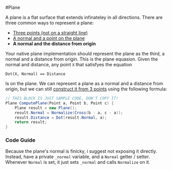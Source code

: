 #Plane

A plane is a flat surface that extends infinateley in all directions. There are three common ways to represent a plane:

* [Three points (not on a straight line)](https://www.khanacademy.org/math/geometry/tools-of-geometry/points-lines-planes/v/specifying-planes-in-three-dimensions)
* [A normal and a point on the plane](https://www.khanacademy.org/math/linear-algebra/vectors_and_spaces/dot_cross_products/v/defining-a-plane-in-r3-with-a-point-and-normal-vector)
* __A normal and the distance from origin__

Your native plane implementation should represent the plane as the third, a normal and a distance from origin. This is the plane equasion. Given the normal and distance, any point ```X``` that satisfyes the equation

```
Dot(X, Normal) == Distance
```

Is on the plane. We can represent a plane as a normal and a distance from origin, but we can still [construct it from 3 points](http://www.maplesoft.com/support/help/maple/view.aspx?path=MathApps%2FEquationofaPlane3Points) using the following formula:

```cs
// THIS BLOCK IS JUST SAMPLE CODE, DON'T COPY IT!
Plane ComputePlane(Point a, Point b, Point c) {
    Plane result = new Plane();
    result.Normal = Normalize(Cross(b - a, c - a));
    result.Distance = Dot(result.Normal, a);
    return result;
}
```

### Code Guide

Because the plane's normal is finicky, i suggest not exposing it directly. Instead, have a private ```_normal``` variable, and a ```Normal``` getter / setter. Whenever ```Normal``` is set, it just sets ```_normal``` and calls ```Normalize``` on it.



